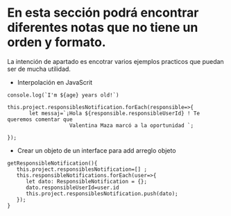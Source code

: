 #  En esta sección podrá encontrar diferentes notas que no tiene un orden y formato. 
La intención de apartado es encotrar varios ejemplos practicos que puedan ser de mucha utilidad.

* Interpolación en JavaScrit

```
console.log(`I'm ${age} years old!`)

this.project.responsiblesNotification.forEach(responsible=>{
       let messaj=`¡Hola ${responsible.responsibleUserId} ! Te queremos comentar que 
                    Valentina Maza marcó a la oportunidad `; 
       
});

```

* Crear un objeto de un interface para add arreglo objeto

```
getResponsibleNotification(){ 
   this.project.responsiblesNotification=[] ;
   this.responsibleNotifications.forEach(user=>{
      let dato: ResponsibleNotification = {}; 
      dato.responsibleUserId=user.id         
      this.project.responsiblesNotification.push(dato); 
   });   
}

```






